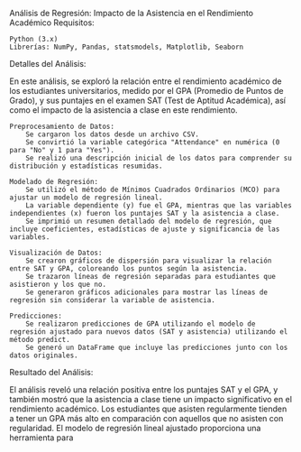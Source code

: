 Análisis de Regresión: Impacto de la Asistencia en el Rendimiento Académico
Requisitos:

    Python (3.x)
    Librerías: NumPy, Pandas, statsmodels, Matplotlib, Seaborn

Detalles del Análisis:

En este análisis, se exploró la relación entre el rendimiento académico de los estudiantes universitarios, medido por el GPA (Promedio de Puntos de Grado), y sus puntajes en el examen SAT (Test de Aptitud Académica), así como el impacto de la asistencia a clase en este rendimiento.

    Preprocesamiento de Datos:
        Se cargaron los datos desde un archivo CSV.
        Se convirtió la variable categórica "Attendance" en numérica (0 para "No" y 1 para "Yes").
        Se realizó una descripción inicial de los datos para comprender su distribución y estadísticas resumidas.

    Modelado de Regresión:
        Se utilizó el método de Mínimos Cuadrados Ordinarios (MCO) para ajustar un modelo de regresión lineal.
        La variable dependiente (y) fue el GPA, mientras que las variables independientes (x) fueron los puntajes SAT y la asistencia a clase.
        Se imprimió un resumen detallado del modelo de regresión, que incluye coeficientes, estadísticas de ajuste y significancia de las variables.

    Visualización de Datos:
        Se crearon gráficos de dispersión para visualizar la relación entre SAT y GPA, coloreando los puntos según la asistencia.
        Se trazaron líneas de regresión separadas para estudiantes que asistieron y los que no.
        Se generaron gráficos adicionales para mostrar las líneas de regresión sin considerar la variable de asistencia.

    Predicciones:
        Se realizaron predicciones de GPA utilizando el modelo de regresión ajustado para nuevos datos (SAT y asistencia) utilizando el método predict.
        Se generó un DataFrame que incluye las predicciones junto con los datos originales.

Resultado del Análisis:

El análisis reveló una relación positiva entre los puntajes SAT y el GPA, y también mostró que la asistencia a clase tiene un impacto significativo en el rendimiento académico. Los estudiantes que asisten regularmente tienden a tener un GPA más alto en comparación con aquellos que no asisten con regularidad. El modelo de regresión lineal ajustado proporciona una herramienta para 
